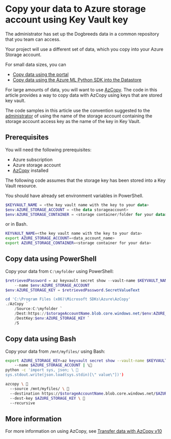 # Copy your data to Azure storage account using Key Vault key

The administrator has set up the Dogbreeds data in a common repository that you team can access.

Your project will use a different set of data, which you copy into your Azure Storage account.

For small data sizes, you can 

- [Copy data using the portal](https://docs.microsoft.com/en-us/azure/storage/blobs/storage-quickstart-blobs-portal)
- [Copy data using the Azure ML Python SDK into the Datastore](https://docs.microsoft.com/en-us/python/api/azureml-core/azureml.data.azure_storage_datastore.abstractazurestoragedatastore?view=azure-ml-py#upload-src-dir--target-path-none--overwrite-false--show-progress-true-)

For large amounts of data, you will want to use [AzCopy](https://docs.microsoft.com/en-us/azure/storage/common/storage-use-azcopy-v10). 
The code in this article provides a way to copy data with AzCopy using keys that are stored key vault. 

The code samples in this article use the convention suggested to the [administrator](admin/Readme.md) of using the name of the storage account containing the storage account access key as the name of the key in Key Vault.

## Prerequisites

You will need the following prerequisites:

- Azure subscription
- Azure storage account
- [AzCopy](https://docs.microsoft.com/en-us/azure/storage/common/storage-use-azcopy-v10?toc=%2fazure%2fstorage%2fblobs%2ftoc.json) installed

The following code assumes that the storage key has been stored into a Key Vault resource.

You should have already set environment variables in PowerShell.

```powershell
$KEYVAULT_NAME = <the key vault name with the key to your data>
$env:AZURE_STORAGE_ACCOUNT = <the data storageaccount>
$env:AZURE_STORAGE_CONTAINER = <storage container/folder for your data>
```

or in Bash.

```bash
KEYVAULT_NAME=<the key vault name with the key to your data>
export AZURE_STORAGE_ACCOUNT=<data_account_name> 
export AZURE_STORAGE_CONTAINER=<storage container for your data>
```

## Copy data using PowerShell

Copy your data from `C:\myfolder` using PowerShell:

```powershell
$retrievedPassword = az keyvault secret show --vault-name $KEYVAULT_NAME \    
    --name $env:AZURE_STORAGE_ACCOUNT 
$env:AZURE_STORAGE_KEY = $retrievedPassword.SecretValueText 

cd 'C:\Program Files (x86)\Microsoft SDKs\Azure\AzCopy'
./AzCopy `
    /Source:C:\myfolder `
    /Dest:https://$storageAccountName.blob.core.windows.net/$env:AZURE_STORAGE_CONTAINER `
    /DestKey:$env:AZURE_STORAGE_KEY `
    /S
```

## Copy data using Bash

Copy your data from `/mnt/myfiles/` using Bash:

```bash
export AZURE_STORAGE_KEY=az keyvault secret show --vault-name $KEYVAULT_NAME \    
    --name $AZURE_STORAGE_ACCOUNT | \
python -c 'import sys, json; \ 
sys.stdout.write(json.load(sys.stdin)[\" value\"])')

azcopy \ 
  --source /mnt/myfiles/ \ 
  --destination https://$storageAccountName.blob.core.windows.net/$AZURE_STORAGE_CONTAINER \ 
  --dest-key $AZURE_STORAGE_KEY \ 
  --recursive
```

## More information

For more information on using AzCopy, see [Transfer data with AzCopy v10](https://docs.microsoft.com/en-us/azure/storage/common/storage-use-azcopy-v10?toc=%2fazure%2fstorage%2fblobs%2ftoc.json)